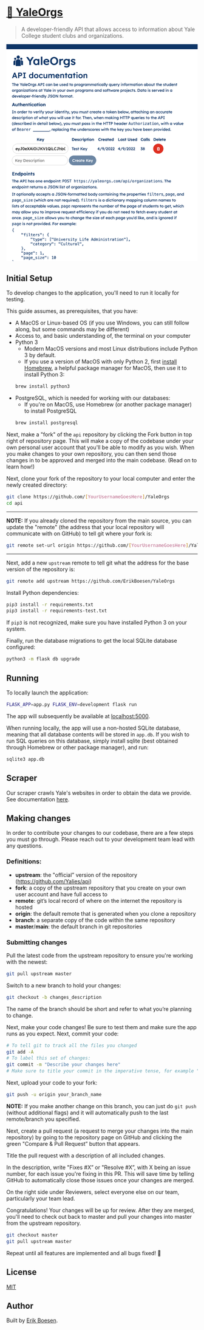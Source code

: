 # [👥 YaleOrgs](https://yaleorgs.com)

> A developer-friendly API that allows access to information about Yale College student clubs and organizations.

![Screenshot](screenshot.png)

## Initial Setup
To develop changes to the application, you'll need to run it locally for testing.

This guide assumes, as prerequisites, that you have:
* A MacOS or Linux-based OS (if you use Windows, you can still follow along, but some commands may be different)
* Access to, and basic understanding of, the terminal on your computer
* Python 3
    * Modern MacOS versions and most Linux distributions include Python 3 by default.
    * If you use a version of MacOS with only Python 2, first [install Homebrew](https://brew.sh/#install), a helpful package manager for MacOS, then use it to install Python 3:
    ```sh
    brew install python3
    ```
* PostgreSQL, which is needed for working with our databases:
    * If you're on MacOS, use Homebrew (or another package manager) to install PostgreSQL
    ```sh
    brew install postgresql
    ```


Next, make a "fork" of the `api` repository by clicking the Fork button in top right of repository page. This will make a copy of the codebase under your own personal user account that you'll be able to modify as you wish. When you make changes to your own repository, you can then send those changes in to be approved and merged into the main codebase. (Read on to learn how!)

Next, clone your fork of the repository to your local computer and enter the newly created directory:
```sh
git clone https://github.com/[YourUsernameGoesHere]/YaleOrgs
cd api
```
---
**NOTE:** If you already cloned the repository from the main source, you can update the "remote" (the address that your local repository will communicate with on GitHub) to tell git where your fork is:
```sh
git remote set-url origin https://github.com/[YourUsernameGoesHere]/YaleOrgs
```
---

Next, add a new `upstream` remote to tell git what the address for the base version of the repository is:
```sh
git remote add upstream https://github.com/ErikBoesen/YaleOrgs
```

Install Python dependencies:
```sh
pip3 install -r requirements.txt
pip3 install -r requirements-test.txt
```

If `pip3` is not recognized, make sure you have installed Python 3 on your system.

Finally, run the database migrations to get the local SQLite database configured:
```sh
python3 -m flask db upgrade
```

## Running
To locally launch the application:
```sh
FLASK_APP=app.py FLASK_ENV=development flask run
```
The app will subsequently be available at [localhost:5000](http://localhost:5000).

When running locally, the app will use a non-hosted SQLite database, meaning that all database contents will be stored in `app.db`. If you wish to run SQL queries on this database, simply install sqlite (best obtained through Homebrew or other package manager), and run:
```sh
sqlite3 app.db
```

## Scraper
Our scraper crawls Yale's websites in order to obtain the data we provide. See documentation [here](app/scraper/README.md).

## Making changes
In order to contribute your changes to our codebase, there are a few steps you must go through. Please reach out to your development team lead with any questions.

### Definitions:
* **upstream**: the "official” version of the repository (https://github.com/Yalies/api)
* **fork**: a copy of the upstream repository that you create on your own user account and have full access to
* **remote**: git’s local record of where on the internet the repository is hosted
* **origin**: the default remote that is generated when you clone a repository
* **branch**: a separate copy of the code within the same repository
* **master**/**main**: the default branch in git repositories

### Submitting changes
Pull the latest code from the upstream repository to ensure you're working with the newest:
```sh
git pull upstream master
```
Switch to a new branch to hold your changes:
```sh
git checkout -b changes_description
```
The name of the branch should be short and refer to what you’re planning to change.

Next, make your code changes! Be sure to test them and make sure the app runs as you expect.
Next, commit your code:
```sh
# To tell git to track all the files you changed
git add -A
# To label this set of changes:
git commit -m "Describe your changes here"
# Make sure to title your commit in the imperative tense, for example "Add new features” instead of "Added…", "Adding…", etc.
```
Next, upload your code to your fork:
```sh
git push -u origin your_branch_name
```
**NOTE:** If you make another change on this branch, you can just do `git push` (without additional flags) and it will automatically push to the last remote/branch you specified.

Next, create a pull request (a request to merge your changes into the main repository) by going to the repository page on GitHub and clicking the green "Compare & Pull Request” button that appears.

Title the pull request with a description of all included changes.

In the description, write "Fixes #X” or "Resolve #X”, with X being an issue number, for each issue you're fixing in this PR. This will save time by telling GitHub to automatically close those issues once your changes are merged.

On the right side under Reviewers, select everyone else on our team, particularly your team lead.

Congratulations! Your changes will be up for review. After they are merged, you'll need to check out back to master and pull your changes into master from the upstream repository.
```sh
git checkout master
git pull upstream master
```
Repeat until all features are implemented and all bugs fixed! :slightly_smiling_face:

## License
[MIT](LICENSE)

## Author
Built by [Erik Boesen](https://github.com/ErikBoesen).
